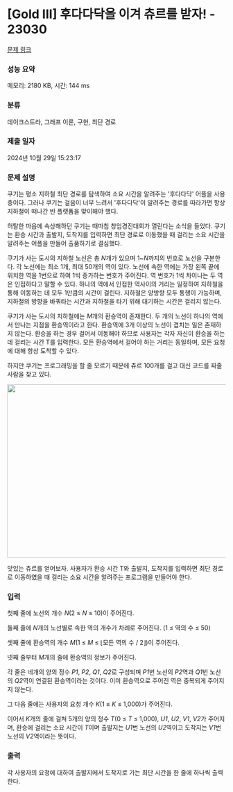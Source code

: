 # [Gold III] 후다다닥을 이겨 츄르를 받자! - 23030 

[문제 링크](https://www.acmicpc.net/problem/23030) 

### 성능 요약

메모리: 2180 KB, 시간: 144 ms

### 분류

데이크스트라, 그래프 이론, 구현, 최단 경로

### 제출 일자

2024년 10월 29일 15:23:17

### 문제 설명

<p>쿠기는 평소 지하철 최단 경로를 탐색하여 소요 시간을 알려주는 '후다다닥' 어플을 사용 중이다. 그러나 쿠기는 걸음이 너무 느려서 '후다다닥'이 알려주는 경로를 따라가면 항상 지하철이 떠나간 빈 플랫폼을 맞이해야 했다.</p>

<p>허탈한 마음에 속상해하던 쿠기는 때마침 창업경진대회가 열린다는 소식을 들었다. 쿠기는 환승 시간과 출발지, 도착지를 입력하면 최단 경로로 이동했을 때 걸리는 소요 시간을 알려주는 어플을 만들어 출품하기로 결심했다.</p>

<p>쿠기가 사는 도시의 지하철 노선은 총 <em>N</em>개가 있으며 1~<em>N</em>까지의 번호로 노선을 구분한다. 각 노선에는 최소 1개, 최대 50개의 역이 있다. 노선에 속한 역에는 가장 왼쪽 끝에 위치한 역을 1번으로 하여 1씩 증가하는 번호가 주어진다. 역 번호가 1씩 차이나는 두 역은 인접하다고 말할 수 있다. 하나의 역에서 인접한 역사이의 거리는 일정하여 지하철을 통해 이동하는 데 모두 1만큼의 시간이 걸린다. 지하철은 양방향 모두 통행이 가능하며, 지하철의 방향을 바꿔타는 시간과 지하철을 타기 위해 대기하는 시간은 걸리지 않는다.</p>

<p>쿠기가 사는 도시의 지하철에는 <em>M</em>개의 환승역이 존재한다. 두 개의 노선이 하나의 역에서 만나는 지점을 환승역이라고 한다. 환승역에 3개 이상의 노선이 겹치는 일은 존재하지 않는다. 환승을 하는 경우 걸어서 이동해야 하므로 사용자는 각자 자신이 환승을 하는 데 걸리는 시간 T를 입력한다. 모든 환승역에서 걸어야 하는 거리는 동일하며, 모든 요청에 대해 항상 도착할 수 있다.</p>

<p>하지만 쿠기는 프로그래밍을 할 줄 모르기 때문에 츄르 100개를 걸고 대신 코드를 짜줄 사람을 찾고 있다.</p>

<p style="text-align: center;"><img alt="" src="https://upload.acmicpc.net/8524a542-2aa5-4e21-b063-a5163896a1bf/-/preview/" style="width: 600px; height: 400px;"></p>

<p>맛있는 츄르를 얻어보자. 사용자가 환승 시간 T와 출발지, 도착지를 입력하면 최단 경로로 이동하였을 때 걸리는 소요 시간을 알려주는 프로그램을 만들어야 한다.</p>

### 입력 

 <p>첫째 줄에 노선의 개수 <em>N</em>(2 ≤ <em>N</em> ≤ 10)이 주어진다.</p>

<p>둘째 줄에 <em>N</em>개의 노선별로 속한 역의 개수가 차례로 주어진다. (1 ≤ 역의 수 ≤ 50)</p>

<p>셋째 줄에 환승역의 개수 <em>M</em>(1 ≤ <em>M</em> ≤ ⌊모든 역의 수 / 2⌋)이 주어진다.</p>

<p>넷째 줄부터 <em>M</em>개의 줄에 환승역의 정보가 주어진다.</p>

<p>각 줄은 네개의 양의 정수 <em>P1</em>, <em>P2</em>, <em>Q1</em>, <em>Q2</em>로 구성되며 <em>P1</em>번 노선의 <em>P2</em>역과 <em>Q1</em>번 노선의 <em>Q2</em>역이 연결된 환승역이라는 것이다. 이미 환승역으로 주어진 역은 중복되게 주어지지 않는다.</p>

<p>그 다음 줄에는 사용자의 요청 개수 <em>K</em>(1 ≤ <em>K</em> ≤ 1,000)가 주어진다.</p>

<p>이어서 <em>K</em>개의 줄에 걸쳐 5개의 양의 정수 <em>T</em>(0 ≤ <em>T</em> ≤ 1,000), <em>U1</em>, <em>U2</em>, <em>V1</em>, <em>V2</em>가 주어지며, 환승에 걸리는 소요 시간이 <em>T</em>이며 출발지는 <em>U1</em>번 노선의 <em>U2</em>역이고 도착지는 <em>V1</em>번 노선의 <em>V2</em>역이라는 뜻이다.</p>

### 출력 

 <p>각 사용자의 요청에 대하여 출발지에서 도착지로 가는 최단 시간을 한 줄에 하나씩 출력한다.</p>

